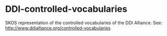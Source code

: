 DDI-controlled-vocabularies
===========================

SKOS representation of the controlled vocabularies of the DDI Alliance. See: http://www.ddialliance.org/controlled-vocabularies
